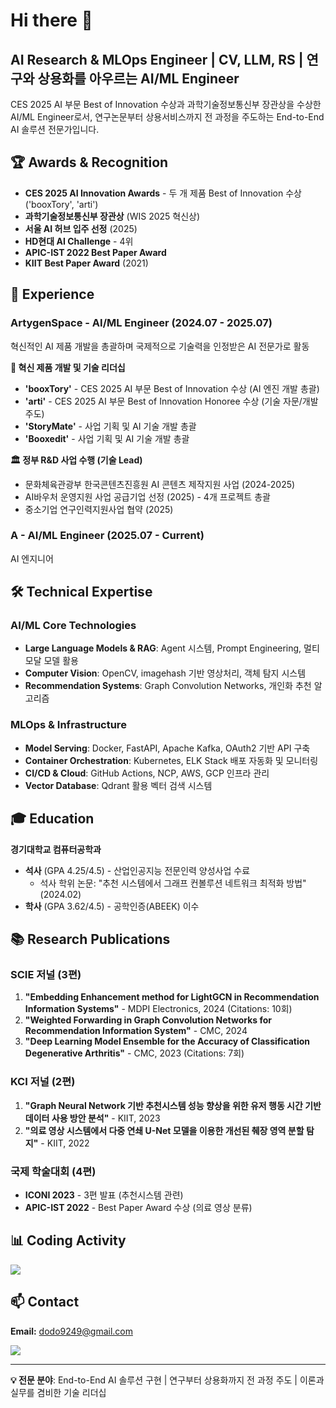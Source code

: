 # Hi there 👋

## AI Research & MLOps Engineer | CV, LLM, RS | 연구와 상용화를 아우르는 AI/ML Engineer

CES 2025 AI 부문 Best of Innovation 수상과 과학기술정보통신부 장관상을 수상한 AI/ML Engineer로서, 연구논문부터 상용서비스까지 전 과정을 주도하는 End-to-End AI 솔루션 전문가입니다.

## 🏆 Awards & Recognition

- **CES 2025 AI Innovation Awards** - 두 개 제품 Best of Innovation 수상 ('booxTory', 'arti')
- **과학기술정보통신부 장관상** (WIS 2025 혁신상)
- **서울 AI 허브 입주 선정** (2025)
- **HD현대 AI Challenge** - 4위
- **APIC-IST 2022 Best Paper Award**
- **KIIT Best Paper Award** (2021)

## 💼 Experience

### ArtygenSpace - AI/ML Engineer (2024.07 - 2025.07)
혁신적인 AI 제품 개발을 총괄하며 국제적으로 기술력을 인정받은 AI 전문가로 활동

**🚀 혁신 제품 개발 및 기술 리더십**
- **'booxTory'** - CES 2025 AI 부문 Best of Innovation 수상 (AI 엔진 개발 총괄)
- **'arti'** - CES 2025 AI 부문 Best of Innovation Honoree 수상 (기술 자문/개발 주도)
- **'StoryMate'** - 사업 기획 및 AI 기술 개발 총괄
- **'Booxedit'** - 사업 기획 및 AI 기술 개발 총괄

**🏛️ 정부 R&D 사업 수행 (기술 Lead)**
- 문화체육관광부 한국콘텐츠진흥원 AI 콘텐츠 제작지원 사업 (2024-2025)
- AI바우처 운영지원 사업 공급기업 선정 (2025) - 4개 프로젝트 총괄
- 중소기업 연구인력지원사업 협약 (2025)

### A - AI/ML Engineer (2025.07 - Current)
AI 엔지니어

## 🛠 Technical Expertise

### AI/ML Core Technologies
- **Large Language Models & RAG**: Agent 시스템, Prompt Engineering, 멀티모달 모델 활용
- **Computer Vision**: OpenCV, imagehash 기반 영상처리, 객체 탐지 시스템
- **Recommendation Systems**: Graph Convolution Networks, 개인화 추천 알고리즘

### MLOps & Infrastructure
- **Model Serving**: Docker, FastAPI, Apache Kafka, OAuth2 기반 API 구축
- **Container Orchestration**: Kubernetes, ELK Stack 배포 자동화 및 모니터링
- **CI/CD & Cloud**: GitHub Actions, NCP, AWS, GCP 인프라 관리
- **Vector Database**: Qdrant 활용 벡터 검색 시스템

## 🎓 Education

**경기대학교 컴퓨터공학과**
- **석사** (GPA 4.25/4.5) - 산업인공지능 전문인력 양성사업 수료
  - 석사 학위 논문: "추천 시스템에서 그래프 컨볼루션 네트워크 최적화 방법" (2024.02)
- **학사** (GPA 3.62/4.5) - 공학인증(ABEEK) 이수

## 📚 Research Publications

### SCIE 저널 (3편)
1. **"Embedding Enhancement method for LightGCN in Recommendation Information Systems"** - MDPI Electronics, 2024 (Citations: 10회)
2. **"Weighted Forwarding in Graph Convolution Networks for Recommendation Information System"** - CMC, 2024
3. **"Deep Learning Model Ensemble for the Accuracy of Classification Degenerative Arthritis"** - CMC, 2023 (Citations: 7회)

### KCI 저널 (2편)
1. **"Graph Neural Network 기반 추천시스템 성능 향상을 위한 유저 행동 시간 기반 데이터 사용 방안 분석"** - KIIT, 2023
2. **"의료 영상 시스템에서 다중 연쇄 U-Net 모델을 이용한 개선된 췌장 영역 분할 탐지"** - KIIT, 2022

### 국제 학술대회 (4편)
- **ICONI 2023** - 3편 발표 (추천시스템 관련)
- **APIC-IST 2022** - Best Paper Award 수상 (의료 영상 분류)

## 📊 Coding Activity

<img src="https://wakatime.com/share/@667c9955-3f05-4096-b1ad-2f7cf5813194/98337dd7-8ec0-46a5-8db5-1f36643be0fa.svg">

## 📫 Contact

**Email:** dodo9249@gmail.com

<img src="https://criminal-vivyanne-lucidus-346ca075.koyeb.app/lucidus/card_v1?theme=blue&name=Sangmin%20Lee&job=AI%2FML%20Engineer&company=Artygenspace&address=Seoul%2C%20korea&about=Work%20is%20so%20hard..&email=d9249%40artygenspace.com&linkedin=https%3A%2F%2Flinkedin.com%2Fin%2Fmeanl">

---

**💡 전문 분야**: End-to-End AI 솔루션 구현 | 연구부터 상용화까지 전 과정 주도 | 이론과 실무를 겸비한 기술 리더십
